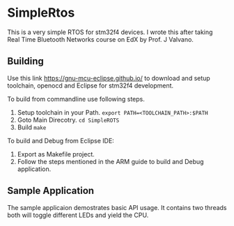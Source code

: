 SimpleRtos
==========
This is a very simple RTOS for stm32f4 devices. I wrote this after taking Real Time Bluetooth Networks course on EdX by Prof. J Valvano.

## Building
Use this link https://gnu-mcu-eclipse.github.io/ to download and setup toolchain, openocd and Eclipse for stm32f4 development.

To build from commandline use following steps.
1. Setup toolchain in your Path. 
  `export PATH=<TOOLCHAIN_PATH>:$PATH`
2. Goto Main Direcotry. 
  `cd SimpleROTS`
3. Build
  `make`
 
To build and Debug from Eclipse IDE:
1. Export as Makefile project.
2. Follow the steps mentioned in the ARM guide to build and Debug application.

## Sample Application
The sample applicaion demostrates basic API usage. It contains two threads both will toggle different LEDs and yield the CPU. 




